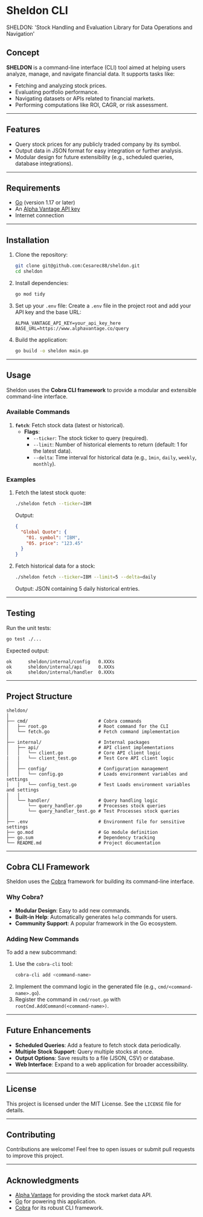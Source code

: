 
# **Sheldon CLI**

SHELDON: 'Stock Handling and Evaluation Library for Data Operations and Navigation'

## **Concept**

**SHELDON** is a command-line interface (CLI) tool aimed at helping users analyze, manage, and navigate financial data. It supports tasks like:
- Fetching and analyzing stock prices.
- Evaluating portfolio performance.
- Navigating datasets or APIs related to financial markets.
- Performing computations like ROI, CAGR, or risk assessment.

---

## **Features**
- Query stock prices for any publicly traded company by its symbol.
- Output data in JSON format for easy integration or further analysis.
- Modular design for future extensibility (e.g., scheduled queries, database integrations).

---

## **Requirements**
- [Go](https://golang.org/doc/install) (version 1.17 or later)
- An [Alpha Vantage API key](https://www.alphavantage.co/support/#api-key)
- Internet connection

---

## **Installation**

1. Clone the repository:
   ```bash
   git clone git@github.com:Cesarec88/sheldon.git
   cd sheldon
   ```

2. Install dependencies:
   ```bash
   go mod tidy
   ```

3. Set up your `.env` file:
   Create a `.env` file in the project root and add your API key and the base URL:
   ```
   ALPHA_VANTAGE_API_KEY=your_api_key_here
   BASE_URL=https://www.alphavantage.co/query
   ```

4. Build the application:
   ```bash
   go build -o sheldon main.go
   ```

---

## **Usage**

Sheldon uses the **Cobra CLI framework** to provide a modular and extensible command-line interface.

### Available Commands

1. **`fetch`**: Fetch stock data (latest or historical).
   - **Flags**:
     - `--ticker`: The stock ticker to query (required).
     - `--limit`: Number of historical elements to return (default: 1 for the latest data).
     - `--delta`: Time interval for historical data (e.g., `1min`, `daily`, `weekly`, `monthly`).

### Examples

1. Fetch the latest stock quote:
   ```bash
   ./sheldon fetch --ticker=IBM
   ```
   Output:
   ```json
   {
     "Global Quote": {
       "01. symbol": "IBM",
       "05. price": "123.45"
     }
   }
   ```

2. Fetch historical data for a stock:
   ```bash
   ./sheldon fetch --ticker=IBM --limit=5 --delta=daily
   ```
   Output: JSON containing 5 daily historical entries.

---

## **Testing**

Run the unit tests:
```bash
go test ./...
```

Expected output:
```
ok  	sheldon/internal/config   0.XXXs
ok  	sheldon/internal/api      0.XXXs
ok  	sheldon/internal/handler  0.XXXs
```

---

## **Project Structure**
```
sheldon/
│
├── cmd/                          # Cobra commands
│   ├── root.go                   # Root command for the CLI
│   └── fetch.go                  # Fetch command implementation
│
├── internal/                     # Internal packages
│   ├── api/                      # API client implementations
│   │   └── client.go             # Core API client logic
|   |   └── client_test.go        # Test Core API client logic
│   │
│   ├── config/                   # Configuration management
│   │   └── config.go             # Loads environment variables and settings
│   │   └── config_test.go        # Test Loads environment variables and settings
│   │
│   └── handler/                  # Query handling logic
│       └── query_handler.go      # Processes stock queries
│       └── query_handler_test.go # Test Processes stock queries
│
├── .env                          # Environment file for sensitive settings
├── go.mod                        # Go module definition
├── go.sum                        # Dependency tracking
└── README.md                     # Project documentation
```

---

## **Cobra CLI Framework**

Sheldon uses the [Cobra](https://github.com/spf13/cobra) framework for building its command-line interface.

### **Why Cobra?**
- **Modular Design**: Easy to add new commands.
- **Built-in Help**: Automatically generates `help` commands for users.
- **Community Support**: A popular framework in the Go ecosystem.

### **Adding New Commands**
To add a new subcommand:
1. Use the `cobra-cli` tool:
   ```bash
   cobra-cli add <command-name>
   ```
2. Implement the command logic in the generated file (e.g., `cmd/<command-name>.go`).
3. Register the command in `cmd/root.go` with `rootCmd.AddCommand(<command-name>)`.

---

## **Future Enhancements**
- **Scheduled Queries**: Add a feature to fetch stock data periodically.
- **Multiple Stock Support**: Query multiple stocks at once.
- **Output Options**: Save results to a file (JSON, CSV) or database.
- **Web Interface**: Expand to a web application for broader accessibility.

---

## **License**
This project is licensed under the MIT License. See the `LICENSE` file for details.

---

## **Contributing**
Contributions are welcome! Feel free to open issues or submit pull requests to improve this project.

---

## **Acknowledgments**
- [Alpha Vantage](https://www.alphavantage.co/) for providing the stock market data API.
- [Go](https://golang.org/) for powering this application.
- [Cobra](https://github.com/spf13/cobra) for its robust CLI framework.

